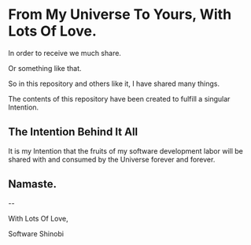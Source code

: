 # From My Universe To Yours, With Lots Of Love.

In order to receive we much share.

Or something like that.

So in this repository and others like it, I have shared many things.

The contents of this repository have been created to fulfill a singular Intention.

## The Intention Behind It All

It is my Intention that the fruits of my software development labor will be shared with and consumed by the Universe forever and forever.

## Namaste.

--

With Lots Of Love,

Software Shinobi